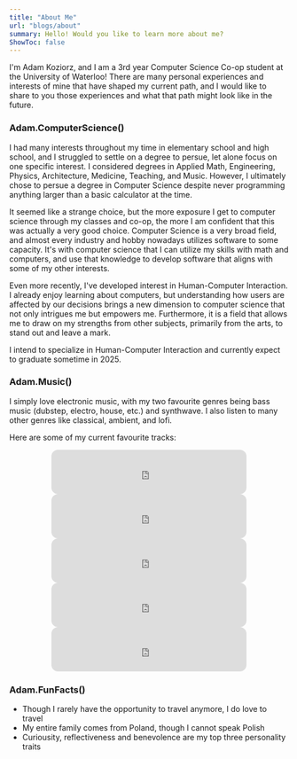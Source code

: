 ```yaml
---
title: "About Me"
url: "blogs/about"
summary: Hello! Would you like to learn more about me?
ShowToc: false
---
```


I'm Adam Koziorz, and I am a 3rd year Computer Science Co-op student at the University of Waterloo! There are many personal experiences and interests of mine that have shaped my current path, and I would like to share to you those experiences and what that path might look like in the future.


### Adam.ComputerScience()

I had many interests throughout my time in elementary school and high school, and I struggled to settle on a degree to persue, let alone focus on one specific interest. I considered degrees in Applied Math, Engineering, Physics, Architecture, Medicine, Teaching, and Music. However, I ultimately chose to persue a degree in Computer Science despite never programming anything larger than a basic calculator at the time.

It seemed like a strange choice, but the more exposure I get to computer science through my classes and co-op, the more I am confident that this was actually a very good choice. Computer Science is a very broad field, and almost every industry and hobby nowadays utilizes software to some capacity. It's with computer science that I can utilize my skills with math and computers, and use that knowledge to develop software that aligns with some of my other interests.

Even more recently, I've developed interest in Human-Computer Interaction. I already enjoy learning about computers, but understanding how users are affected by our decisions brings a new dimension to computer science that not only intrigues me but empowers me. Furthermore, it is a field that allows me to draw on my strengths from other subjects, primarily from the arts, to stand out and leave a mark.

I intend to specialize in Human-Computer Interaction and currently expect to graduate sometime in 2025.


### Adam.Music()
I simply love electronic music, with my two favourite genres being bass music (dubstep, electro, house, etc.) and synthwave. I also listen to many other genres like classical, ambient, and lofi.

Here are some of my current favourite tracks:

<center>
<iframe style="border-radius:12px" src="https://open.spotify.com/embed/track/4XOR7hjKP0CsmOkKCFKGZg?utm_source=generator&theme=0" width="70%" height="80" frameBorder="0" allowfullscreen="" allow="autoplay; clipboard-write; encrypted-media; fullscreen; picture-in-picture" loading="lazy"></iframe>

<iframe style="border-radius:12px" src="https://open.spotify.com/embed/track/5wt6AqeEAJRJ4yDXIcwHxi?utm_source=generator&theme=0" width="70%" height="80" frameBorder="0" allowfullscreen="" allow="autoplay; clipboard-write; encrypted-media; fullscreen; picture-in-picture" loading="lazy"></iframe>

<iframe style="border-radius:12px" src="https://open.spotify.com/embed/track/0CjbkHv9LCC79esCLn6cgw?utm_source=generator&theme=0" width="70%" height="80" frameBorder="0" allowfullscreen="" allow="autoplay; clipboard-write; encrypted-media; fullscreen; picture-in-picture" loading="lazy"></iframe>

<iframe style="border-radius:12px" src="https://open.spotify.com/embed/track/3RK0lF0mjqY7YgpmJOlgax?utm_source=generator&theme=0" width="70%" height="80" frameBorder="0" allowfullscreen="" allow="autoplay; clipboard-write; encrypted-media; fullscreen; picture-in-picture" loading="lazy"></iframe>

<iframe style="border-radius:12px" src="https://open.spotify.com/embed/track/0qFQNsr4rziRjYGEUSHHiv?utm_source=generator&theme=0" width="70%" height="80" frameBorder="0" allowfullscreen="" allow="autoplay; clipboard-write; encrypted-media; fullscreen; picture-in-picture" loading="lazy"></iframe>
</center>

### Adam.FunFacts()

* Though I rarely have the opportunity to travel anymore, I do love to travel
* My entire family comes from Poland, though I cannot speak Polish
* Curiousity, reflectiveness and benevolence are my top three personality traits
